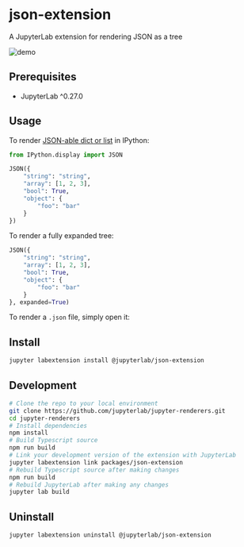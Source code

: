# json-extension

A JupyterLab extension for rendering JSON as a tree

![demo](http://g.recordit.co/mqve0QPqyM.gif)

## Prerequisites

* JupyterLab ^0.27.0

## Usage

To render [JSON-able dict or list](https://ipython.org/ipython-doc/3/api/generated/IPython.display.html#IPython.display.JSON) in IPython:

```python
from IPython.display import JSON

JSON({
    "string": "string",
    "array": [1, 2, 3],
    "bool": True,
    "object": {
        "foo": "bar"
    }
})
```

To render a fully expanded tree:

```python
JSON({
    "string": "string",
    "array": [1, 2, 3],
    "bool": True,
    "object": {
        "foo": "bar"
    }
}, expanded=True)
```

To render a `.json` file, simply open it:

## Install

```bash
jupyter labextension install @jupyterlab/json-extension
```

## Development

```bash
# Clone the repo to your local environment
git clone https://github.com/jupyterlab/jupyter-renderers.git
cd jupyter-renderers
# Install dependencies
npm install
# Build Typescript source
npm run build
# Link your development version of the extension with JupyterLab
jupyter labextension link packages/json-extension
# Rebuild Typescript source after making changes
npm run build
# Rebuild JupyterLab after making any changes
jupyter lab build
```

## Uninstall

```bash
jupyter labextension uninstall @jupyterlab/json-extension
```
